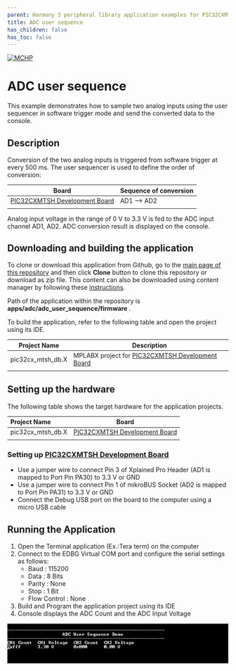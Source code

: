 ```yaml
---
parent: Harmony 3 peripheral library application examples for PIC32CXMTSH family
title: ADC user sequence 
has_children: false
has_toc: false
---
```


[![MCHP](https://www.microchip.com/ResourcePackages/Microchip/assets/dist/images/logo.png)](https://www.microchip.com)

# ADC user sequence

This example demonstrates how to sample two analog inputs using the user sequencer in software trigger mode and send the converted data to the console.

## Description

Conversion of the two analog inputs is triggered from software trigger at every 500 ms. The user sequencer is used to define the order of conversion:

| Board | Sequence of conversion |
| ----- | ---------------------- |
| [PIC32CXMTSH Development Board](https://www.microchip.com/en-us/development-tool/PIC32CXMTSH-DB) |  AD1 --> AD2 |
|||

Analog input voltage in the range of 0 V to 3.3 V is fed to the ADC input channel AD1, AD2. ADC conversion result is displayed on the console.

## Downloading and building the application

To clone or download this application from Github, go to the [main page of this repository](https://github.com/Microchip-MPLAB-Harmony/csp_apps_pic32cx_mt) and then click **Clone** button to clone this repository or download as zip file.
This content can also be downloaded using content manager by following these [instructions](https://github.com/Microchip-MPLAB-Harmony/contentmanager/wiki).

Path of the application within the repository is **apps/adc/adc_user_sequence/firmware** .

To build the application, refer to the following table and open the project using its IDE.

| Project Name      | Description                                    |
| ----------------- | ---------------------------------------------- |
| pic32cx_mtsh_db.X | MPLABX project for [PIC32CXMTSH Development Board](https://www.microchip.com/en-us/development-tool/PIC32CXMTSH-DB) |
|||

## Setting up the hardware

The following table shows the target hardware for the application projects.

| Project Name| Board|
|:---------|:---------:|
| pic32cx_mtsh_db.X | [PIC32CXMTSH Development Board](https://www.microchip.com/en-us/development-tool/PIC32CXMTSH-DB)
|||

### Setting up [PIC32CXMTSH Development Board](https://www.microchip.com/en-us/development-tool/PIC32CXMTSH-DB)

- Use a jumper wire to connect Pin 3 of Xplained Pro Header (AD1 is mapped to Port Pin PA30) to 3.3 V or GND
- Use a jumper wire to connect Pin 1 of mikroBUS Socket (AD2 is mapped to Port Pin PA31) to 3.3 V or GND
- Connect the Debug USB port on the board to the computer using a micro USB cable

## Running the Application

1. Open the Terminal application (Ex.:Tera term) on the computer
2. Connect to the EDBG Virtual COM port and configure the serial settings as follows:
    - Baud : 115200
    - Data : 8 Bits
    - Parity : None
    - Stop : 1 Bit
    - Flow Control : None
3. Build and Program the application project using its IDE
4. Console displays the ADC Count and the ADC Input Voltage

  ![output](images/output_adc_user_sequence.png)